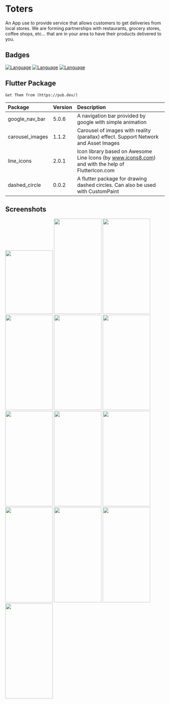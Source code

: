 
# Toters

An App use to provide
service that allows customers to get
deliveries from local stores.
We are forming partnerships with restaurants,
grocery stores, coffee shops, etc...
that are in your area to have their products
delivered to you.

## Badges


[![Language](https://img.shields.io/badge/Dart-2.14-blue)](https://dart.dev/get-dart)
[![Language](https://img.shields.io/badge/Flutter-3.3-blue)](https://flutter.dev/)
[![Language](https://img.shields.io/badge/Node.js-18.1-green)]()


## Flutter Package
``` 
Get Them from (https://pub.dev/)
```

| Package | Version     | Description                |
| :-------- | :------- | :------------------------- |
| google_nav_bar | 5.0.6 | A navigation bar provided by google with simple animation|
| carousel_images  | 1.1.2 | Carousel of images with reality (parallax) effect. Support Network and Asset Images|
| line_icons| 2.0.1  | Icon library based on Awesome Line Icons (by www.icons8.com) and with the help of FlutterIcon.com|
| dashed_circle| 0.0.2  | A flutter package for drawing dashed circles. Can also be used with CustomPaint|




## Screenshots

<img src="https://i.top4top.io/p_2470ccd5u1.png" width="150" height="200">
<img src="https://j.top4top.io/p_2470p6tif2.png" width="150" height="300">
<img src="https://k.top4top.io/p_2470ct89m3.png" width="150" height="300">
<img src="https://l.top4top.io/p_2470czq2h4.png" width="150" height="300">
<img src="https://a.top4top.io/p_2470lgbci5.png" width="150" height="300">
<img src="https://b.top4top.io/p_24707srp86.png" width="150" height="300">
<img src="https://c.top4top.io/p_2470c59p97.png" width="150" height="300">
<img src="https://d.top4top.io/p_24703nypu8.png" width="150" height="300">
<img src="https://e.top4top.io/p_2470fe9i29.png" width="150" height="300">
<img src="https://f.top4top.io/p_24706tu3w10.png" width="150" height="300">
<img src="https://f.top4top.io/p_2470pfd601.png" width="150" height="300">
<img src="https://g.top4top.io/p_24702e4jf2.png" width="150" height="300">
<img src="https://h.top4top.io/p_2470s28jk3.png" width="150" height="300">



